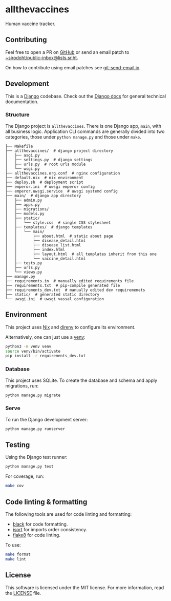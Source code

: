 # allthevaccines

Human vaccine tracker.

## Contributing

Feel free to open a PR on [GitHub](https://github.com/sirodoht/allthevaccines)
or send an email patch to
[~sirodoht/public-inbox@lists.sr.ht](mailto:~sirodoht/public-inbox@lists.sr.ht).

On how to contribute using email patches see
[git-send-email.io](https://git-send-email.io/).

## Development

This is a [Django](https://www.djangoproject.com/) codebase. Check out the
[Django docs](https://docs.djangoproject.com/) for general technical
documentation.

### Structure

The Django project is `allthevaccines`. There is one Django app, `main`, with
all business logic. Application CLI commands are generally divided into two
categories, those under `python manage.py` and those under `make`.

```
├── Makefile
├── allthevaccines/  # django project directory
│   ├── asgi.py
│   ├── settings.py  # django settings
│   ├── urls.py  # root urls module
│   └── wsgi.py
├── allthevaccines.org.conf  # nginx configuration
├── default.nix  # nix environment
├── deploy.sh  # deployment script
├── emperor.ini  # uwsgi emperor config
├── emperor.uwsgi.service  # uwsgi systemd config
├── main/  # django app directory
│   ├── admin.py
│   ├── apps.py
│   ├── migrations/
│   ├── models.py
│   ├── static/
│   │   └── style.css  # single CSS stylesheet
│   ├── templates/  # django templates
│   │   └── main/
│   │       ├── about.html  # static about page
│   │       ├── disease_detail.html
│   │       ├── disease_list.html
│   │       ├── index.html
│   │       ├── layout.html  # all templates inherit from this one
│   │       └── vaccine_detail.html
│   ├── tests.py
│   ├── urls.py
│   └── views.py
├── manage.py
├── requirements.in  # manually edited requirements file
├── requirements.txt  # pip-compile generated file
├── requirements_dev.txt  # manually edited dev requiremenets
├── static/  # generated static directory
└── uwsgi.ini  # uwsgi vassal configuration
```

## Environment

This project uses [Nix](https://nixos.org/guides/install-nix.html) and
[direnv](https://direnv.net/) to configure its environment.

Alternatively, one can just use a [venv](https://docs.python.org/3/library/venv.html):

```sh
python3 -m venv venv
source venv/bin/activate
pip install -r requirements_dev.txt
```

### Database

This project uses SQLite. To create the database and schema and apply
migrations, run:

```sh
python manage.py migrate
```

### Serve

To run the Django development server:

```sh
python manage.py runserver
```

## Testing

Using the Django test runner:

```sh
python manage.py test
```

For coverage, run:

```sh
make cov
```

## Code linting & formatting

The following tools are used for code linting and formatting:

* [black](https://github.com/psf/black) for code formatting.
* [isort](https://github.com/pycqa/isort) for imports order consistency.
* [flake8](https://gitlab.com/pycqa/flake8) for code linting.

To use:

```sh
make format
make lint
```

## License

This software is licensed under the MIT license. For more information, read the
[LICENSE](LICENSE) file.
